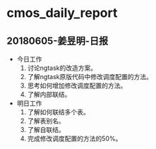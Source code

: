 # cmos_daily_report

## 20180605-姜昱明-日报
- 今日工作
    1. 讨论ngtask的改造方案。
    2. 了解ngtask原版代码中修改调度配置的方法。
    3. 思考如何增加修改调度配置的方法。
    4. 了解内部联结。
- 明日工作
    1. 了解如何联结多个表。
    2. 了解表别名。
    3. 了解自联结。
    4. 完成修改调度配置的方法的50%。

    




